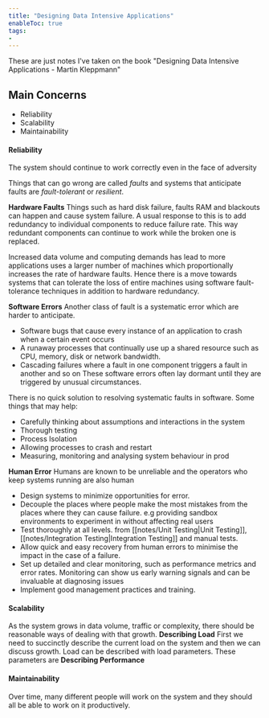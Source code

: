 ```yaml
---
title: "Designing Data Intensive Applications"
enableToc: true
tags:
- 
---
```

These are just notes I've taken on the book "Designing Data Intensive Applications  - Martin Kleppmann"
## Main Concerns
- Reliability
- Scalability
- Maintainability
#### Reliability
The system should continue to work correctly even in the face of adversity

Things that can go wrong are called *faults* and systems that anticipate faults are *fault-tolerant* or *resilient*.

**Hardware Faults**
Things such as hard disk failure, faults RAM and blackouts can happen and cause system failure. A usual response to this is to add redundancy to individual components to reduce failure rate. This way redundant components can continue to work while the broken one is replaced. 

Increased data volume and computing demands has lead to more applications uses a larger number of machines which proportionally increases the rate of hardware faults. Hence there is a move towards systems that can tolerate the loss of entire machines using software fault-tolerance techniques in addition to hardware redundancy. 

**Software Errors**
Another class of fault is a systematic error which are harder to anticipate. 
- Software bugs that cause every instance of an application to crash when a certain event occurs
- A runaway processes that continually use up a shared resource such as CPU, memory, disk or network bandwidth.
- Cascading failures where a fault in one component triggers a fault in another and so on
These software errors often lay dormant until they are triggered by unusual circumstances. 

There is no quick solution to resolving systematic faults in software. 
Some things that may help:
- Carefully thinking about assumptions and interactions in the system
- Thorough testing
- Process Isolation
- Allowing processes to crash and restart
- Measuring, monitoring and analysing system behaviour in prod

**Human Error**
Humans are known to be unreliable and the operators who keep systems running are also human
- Design systems to minimize opportunities for error.
- Decouple the places where people make the most mistakes from the places where they can cause failure. e.g providing sandbox environments to experiment in without affecting real users
- Test thoroughly at all levels. from [[notes/Unit Testing|Unit Testing]], [[notes/Integration Testing|Integration Testing]] and manual tests. 
- Allow quick and easy recovery from human errors to minimise the impact in the case of a failure.
- Set up detailed and clear monitoring, such as performance metrics and error rates. Monitoring can show us early warning signals and can be invaluable at diagnosing issues
- Implement good management practices and training.

#### Scalability
As the system grows in data volume, traffic or complexity, there should be reasonable ways of dealing with that growth.
**Describing Load**
First we need to succinctly describe the current load on the system and then we can discuss growth. Load can be described with load parameters. These parameters are 
**Describing Performance**

#### Maintainability
Over time, many different people will work on the system and they should all be able to work on it productively.